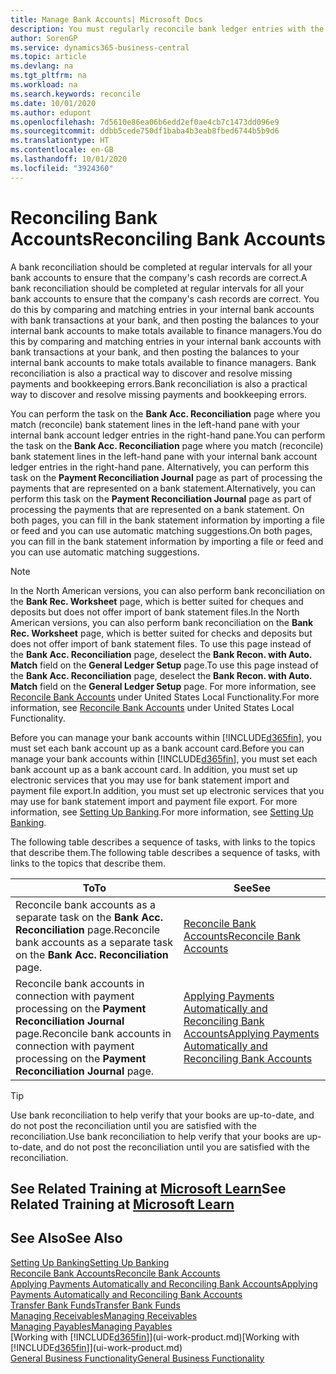 ```yaml
---
title: Manage Bank Accounts| Microsoft Docs
description: You must regularly reconcile bank ledger entries with the related bank transactions in your bank accounts.
author: SorenGP
ms.service: dynamics365-business-central
ms.topic: article
ms.devlang: na
ms.tgt_pltfrm: na
ms.workload: na
ms.search.keywords: reconcile
ms.date: 10/01/2020
ms.author: edupont
ms.openlocfilehash: 7d5610e86ea06b6edd2ef0ae4cb7c1473dd096e9
ms.sourcegitcommit: ddbb5cede750df1baba4b3eab8fbed6744b5b9d6
ms.translationtype: HT
ms.contentlocale: en-GB
ms.lasthandoff: 10/01/2020
ms.locfileid: "3924360"
---
```

# <a name="reconciling-bank-accounts"></a><span data-ttu-id="ed0fa-103">Reconciling Bank Accounts</span><span class="sxs-lookup"><span data-stu-id="ed0fa-103">Reconciling Bank Accounts</span></span>

<span data-ttu-id="ed0fa-104">A bank reconciliation should be completed at regular intervals for all your bank accounts to ensure that the company's cash records are correct.</span><span class="sxs-lookup"><span data-stu-id="ed0fa-104">A bank reconciliation should be completed at regular intervals for all your bank accounts to ensure that the company's cash records are correct.</span></span> <span data-ttu-id="ed0fa-105">You do this by comparing and matching entries in your internal bank accounts with bank transactions at your bank, and then posting the balances to your internal bank accounts to make totals available to finance managers.</span><span class="sxs-lookup"><span data-stu-id="ed0fa-105">You do this by comparing and matching entries in your internal bank accounts with bank transactions at your bank, and then posting the balances to your internal bank accounts to make totals available to finance managers.</span></span> <span data-ttu-id="ed0fa-106">Bank reconciliation is also a practical way to discover and resolve missing payments and bookkeeping errors.</span><span class="sxs-lookup"><span data-stu-id="ed0fa-106">Bank reconciliation is also a practical way to discover and resolve missing payments and bookkeeping errors.</span></span>

<span data-ttu-id="ed0fa-107">You can perform the task on the **Bank Acc. Reconciliation** page where you match (reconcile) bank statement lines in the left-hand pane with your internal bank account ledger entries in the right-hand pane.</span><span class="sxs-lookup"><span data-stu-id="ed0fa-107">You can perform the task on the **Bank Acc. Reconciliation** page where you match (reconcile) bank statement lines in the left-hand pane with your internal bank account ledger entries in the right-hand pane.</span></span> <span data-ttu-id="ed0fa-108">Alternatively, you can perform this task on the **Payment Reconciliation Journal** page as part of processing the payments that are represented on a bank statement.</span><span class="sxs-lookup"><span data-stu-id="ed0fa-108">Alternatively, you can perform this task on the **Payment Reconciliation Journal** page as part of processing the payments that are represented on a bank statement.</span></span> <span data-ttu-id="ed0fa-109">On both pages, you can fill in the bank statement information by importing a file or feed and you can use automatic matching suggestions.</span><span class="sxs-lookup"><span data-stu-id="ed0fa-109">On both pages, you can fill in the bank statement information by importing a file or feed and you can use automatic matching suggestions.</span></span>

> [!NOTE]  
> <span data-ttu-id="ed0fa-110">In the North American versions, you can also perform bank reconciliation on the **Bank Rec. Worksheet** page, which is better suited for cheques and deposits but does not offer import of bank statement files.</span><span class="sxs-lookup"><span data-stu-id="ed0fa-110">In the North American versions, you can also perform bank reconciliation on the **Bank Rec. Worksheet** page, which is better suited for checks and deposits but does not offer import of bank statement files.</span></span> <span data-ttu-id="ed0fa-111">To use this page instead of the **Bank Acc. Reconciliation** page, deselect the **Bank Recon. with Auto. Match** field on the **General Ledger Setup** page.</span><span class="sxs-lookup"><span data-stu-id="ed0fa-111">To use this page instead of the **Bank Acc. Reconciliation** page, deselect the **Bank Recon. with Auto. Match** field on the **General Ledger Setup** page.</span></span> <span data-ttu-id="ed0fa-112">For more information, see [Reconcile Bank Accounts](LocalFunctionality/UnitedStates/how-to-reconcile-bank-accounts.md) under United States Local Functionality.</span><span class="sxs-lookup"><span data-stu-id="ed0fa-112">For more information, see [Reconcile Bank Accounts](LocalFunctionality/UnitedStates/how-to-reconcile-bank-accounts.md) under United States Local Functionality.</span></span>

<span data-ttu-id="ed0fa-113">Before you can manage your bank accounts within [!INCLUDE[d365fin](includes/d365fin_md.md)], you must set each bank account up as a bank account card.</span><span class="sxs-lookup"><span data-stu-id="ed0fa-113">Before you can manage your bank accounts within [!INCLUDE[d365fin](includes/d365fin_md.md)], you must set each bank account up as a bank account card.</span></span> <span data-ttu-id="ed0fa-114">In addition, you must set up electronic services that you may use for bank statement import and payment file export.</span><span class="sxs-lookup"><span data-stu-id="ed0fa-114">In addition, you must set up electronic services that you may use for bank statement import and payment file export.</span></span> <span data-ttu-id="ed0fa-115">For more information, see [Setting Up Banking](bank-setup-banking.md).</span><span class="sxs-lookup"><span data-stu-id="ed0fa-115">For more information, see [Setting Up Banking](bank-setup-banking.md).</span></span>

<span data-ttu-id="ed0fa-116">The following table describes a sequence of tasks, with links to the topics that describe them.</span><span class="sxs-lookup"><span data-stu-id="ed0fa-116">The following table describes a sequence of tasks, with links to the topics that describe them.</span></span>

| <span data-ttu-id="ed0fa-117">To</span><span class="sxs-lookup"><span data-stu-id="ed0fa-117">To</span></span> | <span data-ttu-id="ed0fa-118">See</span><span class="sxs-lookup"><span data-stu-id="ed0fa-118">See</span></span> |
| --- | --- |
| <span data-ttu-id="ed0fa-119">Reconcile bank accounts as a separate task on the **Bank Acc. Reconciliation** page.</span><span class="sxs-lookup"><span data-stu-id="ed0fa-119">Reconcile bank accounts as a separate task on the **Bank Acc. Reconciliation** page.</span></span> |[<span data-ttu-id="ed0fa-120">Reconcile Bank Accounts</span><span class="sxs-lookup"><span data-stu-id="ed0fa-120">Reconcile Bank Accounts</span></span>](bank-how-reconcile-bank-accounts-separately.md) |
| <span data-ttu-id="ed0fa-121">Reconcile bank accounts in connection with payment processing on the **Payment Reconciliation Journal** page.</span><span class="sxs-lookup"><span data-stu-id="ed0fa-121">Reconcile bank accounts in connection with payment processing on the **Payment Reconciliation Journal** page.</span></span> |[<span data-ttu-id="ed0fa-122">Applying Payments Automatically and Reconciling Bank Accounts</span><span class="sxs-lookup"><span data-stu-id="ed0fa-122">Applying Payments Automatically and Reconciling Bank Accounts</span></span>](receivables-apply-payments-auto-reconcile-bank-accounts.md) |

> [!TIP]
> <span data-ttu-id="ed0fa-123">Use bank reconciliation to help verify that your books are up-to-date, and do not post the reconciliation until you are satisfied with the reconciliation.</span><span class="sxs-lookup"><span data-stu-id="ed0fa-123">Use bank reconciliation to help verify that your books are up-to-date, and do not post the reconciliation until you are satisfied with the reconciliation.</span></span>

## <a name="see-related-training-at-microsoft-learn"></a><span data-ttu-id="ed0fa-124">See Related Training at [Microsoft Learn](/learn/paths/reconcile-bank-accounts-dynamics-365-business-central/)</span><span class="sxs-lookup"><span data-stu-id="ed0fa-124">See Related Training at [Microsoft Learn](/learn/paths/reconcile-bank-accounts-dynamics-365-business-central/)</span></span>

## <a name="see-also"></a><span data-ttu-id="ed0fa-125">See Also</span><span class="sxs-lookup"><span data-stu-id="ed0fa-125">See Also</span></span>

[<span data-ttu-id="ed0fa-126">Setting Up Banking</span><span class="sxs-lookup"><span data-stu-id="ed0fa-126">Setting Up Banking</span></span>](bank-setup-banking.md)  
[<span data-ttu-id="ed0fa-127">Reconcile Bank Accounts</span><span class="sxs-lookup"><span data-stu-id="ed0fa-127">Reconcile Bank Accounts</span></span>](bank-how-reconcile-bank-accounts-separately.md)  
[<span data-ttu-id="ed0fa-128">Applying Payments Automatically and Reconciling Bank Accounts</span><span class="sxs-lookup"><span data-stu-id="ed0fa-128">Applying Payments Automatically and Reconciling Bank Accounts</span></span>](receivables-apply-payments-auto-reconcile-bank-accounts.md)  
[<span data-ttu-id="ed0fa-129">Transfer Bank Funds</span><span class="sxs-lookup"><span data-stu-id="ed0fa-129">Transfer Bank Funds</span></span>](bank-how-transfer-bank-funds.md)  
[<span data-ttu-id="ed0fa-130">Managing Receivables</span><span class="sxs-lookup"><span data-stu-id="ed0fa-130">Managing Receivables</span></span>](receivables-manage-receivables.md)  
[<span data-ttu-id="ed0fa-131">Managing Payables</span><span class="sxs-lookup"><span data-stu-id="ed0fa-131">Managing Payables</span></span>](payables-manage-payables.md)  
<span data-ttu-id="ed0fa-132">[Working with [!INCLUDE[d365fin](includes/d365fin_md.md)]](ui-work-product.md)</span><span class="sxs-lookup"><span data-stu-id="ed0fa-132">[Working with [!INCLUDE[d365fin](includes/d365fin_md.md)]](ui-work-product.md)</span></span>  
[<span data-ttu-id="ed0fa-133">General Business Functionality</span><span class="sxs-lookup"><span data-stu-id="ed0fa-133">General Business Functionality</span></span>](ui-across-business-areas.md)
